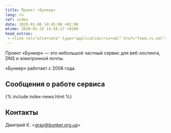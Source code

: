 ```yaml
---
title: Проект «Бункер»
lang: ru
ref: index
date: 2020-01-06 14:45:00 +02:00
mtime: 2020-01-25 14:58:17 +0200
head_extras:
 - <link rel="alternate" type="application/rss+xml" href="feed.ru.xml">
---
```

Проект «Бункер» — это небольшой частный сервис для веб-хостинга,
DNS и электронной почты.

«Бункер» работает с 2008 года.


Сообщения о работе сервиса
--------------------------

{% include index-news.html %}


Контакты
--------

<p itemscope itemtype="http://schema.org/Person">
  <span itemprop="name">Дмитрий К.</span>
  &lt;<a href="mailto:%22Дмитрий%20К.%22%20%3cgray@bunker.org.ua%3e"
    class="mail" itemprop="email">gray@bunker.org.ua</a>&gt;
</p>
